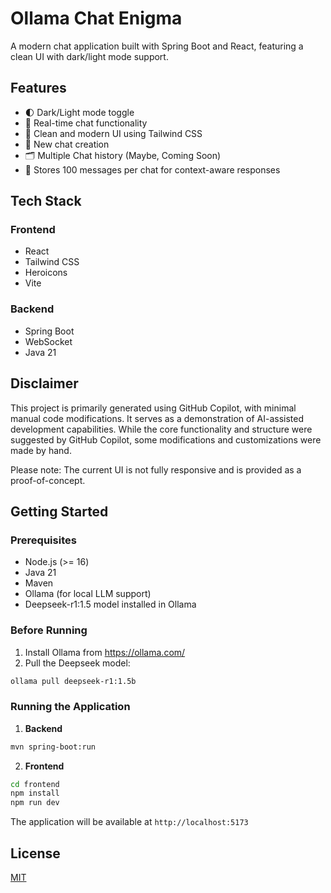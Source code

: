# Ollama Chat Enigma

A modern chat application built with Spring Boot and React, featuring a clean UI with dark/light mode support.

## Features

- 🌓 Dark/Light mode toggle
- 💬 Real-time chat functionality
- 🎨 Clean and modern UI using Tailwind CSS
- 📝 New chat creation
- 🗂️ Multiple Chat history (Maybe, Coming Soon)
- 💾 Stores 100 messages per chat for context-aware responses

## Tech Stack

### Frontend
- React
- Tailwind CSS
- Heroicons
- Vite

### Backend
- Spring Boot
- WebSocket
- Java 21

## Disclaimer

This project is primarily generated using GitHub Copilot, with minimal manual code modifications. It serves as a demonstration of AI-assisted development capabilities. While the core functionality and structure were suggested by GitHub Copilot, some modifications and customizations were made by hand.

Please note: The current UI is not fully responsive and is provided as a proof-of-concept.

## Getting Started

### Prerequisites
- Node.js (>= 16)
- Java 21
- Maven
- Ollama (for local LLM support)
- Deepseek-r1:1.5 model installed in Ollama

### Before Running
1. Install Ollama from https://ollama.com/
2. Pull the Deepseek model:
```bash
ollama pull deepseek-r1:1.5b
```

### Running the Application

1. **Backend**
```bash
mvn spring-boot:run
```

2. **Frontend**
```bash
cd frontend
npm install
npm run dev
```

The application will be available at `http://localhost:5173`


## License

[MIT](LICENSE)
